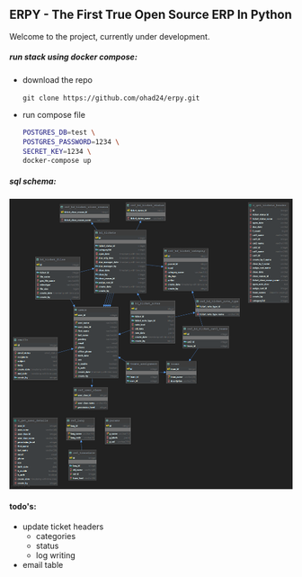 ## ERPY - The First True Open Source ERP In Python

Welcome to the project, currently under development.

##### run stack using docker compose:

* download the repo
    
    ```git clone https://github.com/ohad24/erpy.git```

* run compose file
    ```bash
    POSTGRES_DB=test \
    POSTGRES_PASSWORD=1234 \
    SECRET_KEY=1234 \
    docker-compose up
    ```

##### sql schema:
![sql_schema](schema.png)


#### todo's:
* update ticket headers
    * categories
    * status
    * log writing
* email table